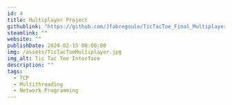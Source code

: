 ```yaml
---
id: 4
title: Multiplayer Project
githublink: "https://github.com/Jfabregoule/TicTacToe_Final_Multiplayer"
steamlink: ""
website: ""
publishDate: 2024-02-15 00:00:00
img: /assets/TicTacToeMultiplayer.jpg
img_alt: Tic Tac Toe Interface
description: ""
tags:
  - TCP
  - Multithreading
  - Network Programming
---
```

